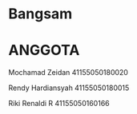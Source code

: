 # Bangsam

<h1>ANGGOTA</h1>
<p>Mochamad Zeidan 41155050180020</p>
<p>Rendy Hardiansyah 41155050180015</p>
<p>Riki Renaldi R 41155050160166</p>
